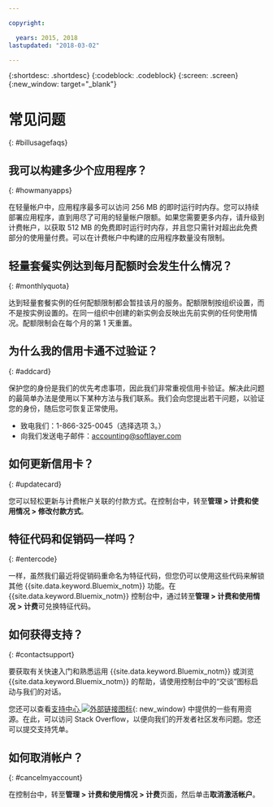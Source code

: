 ```yaml
---

copyright:

  years: 2015, 2018
lastupdated: "2018-03-02"

---
```


{:shortdesc: .shortdesc}
{:codeblock: .codeblock}
{:screen: .screen}
{:new_window: target="_blank"}

# 常见问题
{: #billusagefaqs} 

## 我可以构建多少个应用程序？
{: #howmanyapps}

在轻量帐户中，应用程序最多可以访问 256 MB 的即时运行时内存。您可以持续部署应用程序，直到用尽了可用的轻量帐户限额。如果您需要更多内存，请升级到计费帐户，以获取 512 MB 的免费即时运行时内存，并且您只需针对超出此免费部分的使用量付费。可以在计费帐户中构建的应用程序数量没有限制。

## 轻量套餐实例达到每月配额时会发生什么情况？
{: #monthlyquota}

达到轻量套餐实例的任何配额限制都会暂挂该月的服务。配额限制按组织设置，而不是按实例设置的。在同一组织中创建的新实例会反映出先前实例的任何使用情况。配额限制会在每个月的第 1 天重置。

## 为什么我的信用卡通不过验证？
{: #addcard}

保护您的身份是我们的优先考虑事项，因此我们非常重视信用卡验证。解决此问题的最简单办法是使用以下某种方法与我们联系。我们会向您提出若干问题，以验证您的身份，随后您可恢复正常使用。 

   * 致电我们：1-866-325-0045（选择选项 3。）
   * 向我们发送电子邮件：[accounting@softlayer.com](accounting@softlayer.com) 
   
## 如何更新信用卡？
{: #updatecard}

您可以轻松更新与计费帐户关联的付款方式。在控制台中，转至**管理 > 计费和使用情况 > 修改付款方式**。 

## 特征代码和促销码一样吗？ 
{: #entercode}

一样，虽然我们最近将促销码重命名为特征代码，但您仍可以使用这些代码来解锁其他 {{site.data.keyword.Bluemix_notm}} 功能。在 {{site.data.keyword.Bluemix_notm}} 控制台中，通过转至**管理 > 计费和使用情况 > 计费**可兑换特征代码。 

## 如何获得支持？
{: #contactsupport}

要获取有关快速入门和熟悉运用 {{site.data.keyword.Bluemix_notm}} 或浏览 {{site.data.keyword.Bluemix_notm}} 的帮助，请使用控制台中的“交谈”图标启动与我们的对话。 

您还可以查看[支持中心 ![外部链接图标](../icons/launch-glyph.svg)](https://console.bluemix.net/unifiedsupport/supportcenter){: new_window} 中提供的一些有用资源。在此，可以访问 Stack Overflow，以便向我们的开发者社区发布问题。您还可以提交支持凭单。  

## 如何取消帐户？
{: #cancelmyaccount}

在控制台中，转至**管理 > 计费和使用情况 > 计费**页面，然后单击**取消激活帐户**。



